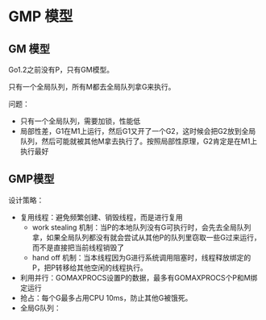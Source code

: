 # GMP 模型



## GM 模型

Go1.2之前没有P，只有GM模型。

只有一个全局队列，所有M都去全局队列拿G来执行。

问题：

* 只有一个全局队列，需要加锁，性能低
* 局部性差，G1在M1上运行，然后G1又开了一个G2，这时候会把G2放到全局队列，然后可能就被其他M拿去执行了。按照局部性原理，G2肯定是在M1上执行最好





## GMP模型

设计策略：

* 复用线程：避免频繁创建、销毁线程，而是进行复用
  * work stealing 机制：当P的本地队列没有G可执行时，会先去全局队列拿，如果全局队列都没有就会尝试从其他P的队列里窃取一些G过来运行，而不是直接把当前线程销毁了
  * hand off 机制：当本线程因为G进行系统调用阻塞时，线程释放绑定的P，把P转移给其他空闲的线程执行。
* 利用并行：GOMAXPROCS设置P的数据，最多有GOMAXPROCS个P和M绑定运行
* 抢占：每个G最多占用CPU 10ms，防止其他G被饿死。
* 全局G队列：